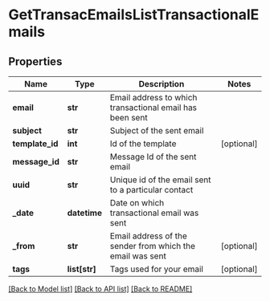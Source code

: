 # GetTransacEmailsListTransactionalEmails

## Properties
Name | Type | Description | Notes
------------ | ------------- | ------------- | -------------
**email** | **str** | Email address to which transactional email has been sent | 
**subject** | **str** | Subject of the sent email | 
**template_id** | **int** | Id of the template | [optional] 
**message_id** | **str** | Message Id of the sent email | 
**uuid** | **str** | Unique id of the email sent to a particular contact | 
**_date** | **datetime** | Date on which transactional email was sent | 
**_from** | **str** | Email address of the sender from which the email was sent | [optional] 
**tags** | **list[str]** | Tags used for your email | [optional] 

[[Back to Model list]](../README.md#documentation-for-models) [[Back to API list]](../README.md#documentation-for-api-endpoints) [[Back to README]](../README.md)


